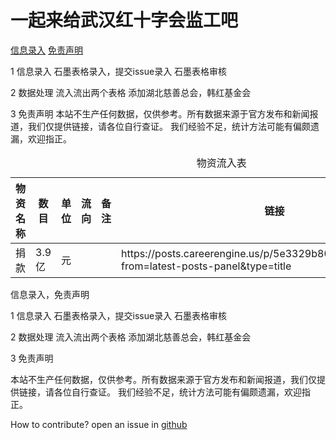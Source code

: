 # 一起来给武汉红十字会监工吧



[信息录入](/CONTRIBUTE.md)
[免责声明](#免责声明)

1 信息录入
石墨表格录入，提交issue录入
石墨表格审核

2 数据处理
流入流出两个表格
添加湖北慈善总会，韩红基金会

3 免责声明
本站不生产任何数据，仅供参考。所有数据来源于官方发布和新闻报道，我们仅提供链接，请各位自行查证。
我们经验不足，统计方法可能有偏颇遗漏，欢迎指正。

<table id="">
    <caption>物资流入表</caption>
    <thead>
        <tr>
            <th>物资名称</th>
            <th>数目</th>
            <th>单位</th>
            <th>流向</th>
            <th>备注</th>
            <th>链接</th>
        </tr>
    </thead>
    <tbody>
        <tr>
            <td align="left">捐款</td>
            <td align="left">3.9亿</td>
            <td align="left">元</td>
            <td align="left"></td>
            <td align="left"></td>
            <td align="left">https://posts.careerengine.us/p/5e3329b80b20de7b7d61731f?from=latest-posts-panel&amp;type=title</td>
        </tr>
    </tbody>
</table>
信息录入，免责声明

1 信息录入
石墨表格录入，提交issue录入
石墨表格审核

2 数据处理
流入流出两个表格
添加湖北慈善总会，韩红基金会

<div id="免责声明"> 3 免责声明 </div>


本站不生产任何数据，仅供参考。所有数据来源于官方发布和新闻报道，我们仅提供链接，请各位自行查证。
我们经验不足，统计方法可能有偏颇遗漏，欢迎指正。




How to contribute? open an issue in [github](https://github.com/WeileiZeng/red-cross)
